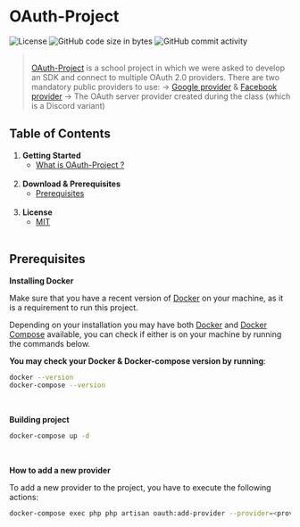 # OAuth-Project

![License](https://img.shields.io/static/v1?label=license&message=MIT&color=green) ![GitHub code size in bytes](https://img.shields.io/github/languages/code-size/JustGritt/OAuth-Project) ![GitHub commit activity](https://img.shields.io/github/commit-activity/m/JustGritt/OAuth-Project)

> <br>[OAuth-Project](#oauth-project) is a school project in which we were asked to develop an SDK and connect to multiple OAuth 2.0 providers. There are two mandatory public providers to use:
-> [Google provider](https://developers.google.com/identity/protocols/OpenIDConnect) & [Facebook provider](https://developers.facebook.com/docs/facebook-login/manually-build-a-login-flow)
-> The OAuth server provider created during the class (which is a Discord variant)
> <br>

## Table of Contents

1. **Getting Started**
    - [What is OAuth-Project ?](#oauth-project)
    <br>
2. **Download & Prerequisites**
    - [Prerequisites](#prerequisites)
    <br>
3. **License**
    - [MIT](#license)
    <br>

## Prerequisites

**Installing Docker**

Make sure that you have a recent version of [Docker](https://www.docker.com/get-started/) on your machine, as it is a requirement to run this project.

Depending on your installation you may have both [Docker](https://www.docker.com/get-started/) and [Docker Compose](https://docs.docker.com/compose/) available, you can check if either is on your machine by running the commands below.
<br>

**You may check your Docker & Docker-compose version by running**:

```bash
docker --version
docker-compose --version
```
<br>

**Building project**

```bash
docker-compose up -d
```
<br>


**How to add a new provider**

To add a new provider to the project, you have to execute the following actions: 

```bash
docker-compose exec php php artisan oauth:add-provider --provider=<provider_name>
```